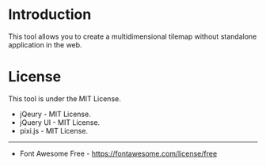 # Introduction
This tool allows you to create a multidimensional tilemap without standalone application in the web.

# License
This tool is under the MIT License.

- jQeury - MIT License.
- jQuery UI - MIT License.
- pixi.js - MIT License.
---
- Font Awesome Free - https://fontawesome.com/license/free